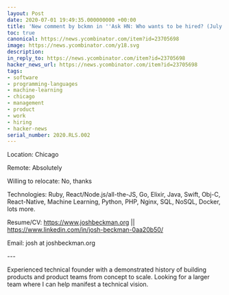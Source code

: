 ```yaml
---
layout: Post
date: 2020-07-01 19:49:35.000000000 +00:00
title: 'New comment by bckmn in ''Ask HN: Who wants to be hired? (July 2020)'''
toc: true
canonical: https://news.ycombinator.com/item?id=23705698
image: https://news.ycombinator.com/y18.svg
description:
in_reply_to: https://news.ycombinator.com/item?id=23705698
hacker_news_url: https://news.ycombinator.com/item?id=23705698
tags:
- software
- programming-languages
- machine-learning
- chicago
- management
- product
- work
- hiring
- hacker-news
serial_number: 2020.RLS.002
---
```

<p>Location: Chicago<p>Remote: Absolutely<p>Willing to relocate: No, thanks<p>Technologies: Ruby, React/Node.js/all-the-JS, Go, Elixir, Java, Swift, Obj-C, React-Native, Machine Learning, Python, PHP, Nginx, SQL, NoSQL, Docker, lots more.<p>Resume/CV: <a href="https://www.joshbeckman.org" rel="nofollow">https://www.joshbeckman.org</a> || <a href="https://www.linkedin.com/in/josh-beckman-0aa20b50/" rel="nofollow">https://www.linkedin.com/in/josh-beckman-0aa20b50/</a><p>Email: josh at joshbeckman.org<p>---<p>Experienced technical founder with a demonstrated history of building products and product teams from concept to scale. Looking for a larger team where I can help manifest a technical vision.</p>

